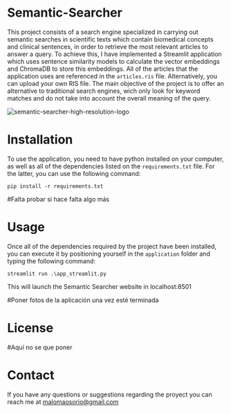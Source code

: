 
# Semantic-Searcher

This project consists of a search engine specialized in carrying out semantic searches in scientific texts which contain biomedical concepts and clinical sentences, in order to retrieve the most relevant articles to answer a query. To achieve this, I have implemented a Streamlit application which uses sentence similarity models to calculate the vector embeddings and ChromaDB to store this embeddings. All of the articles that the application uses are referenced in the `articles.ris` file. Alternatively, you can  upload your own RIS file. The main objective of the project is to offer an alternative to traditional search engines, wich only look for keyword matches and do not take into account the overall meaning of the query.

![semantic-searcher-high-resolution-logo](https://github.com/Miguel28021/Semantic-Searcher/assets/128999129/bfbbf6bb-3643-49ae-8b0c-966d287f9f08)


# Installation 

To use the application, you need to have python installed on your computer, as well as all of the dependencies listed on the `requirements.txt` file. For the latter, you can use the following command:

`pip install -r requirements.txt`

#Falta probar si hace falta algo más

# Usage

Once all of the dependencies required by the project have been installed, you can execute it by positioning yourself in the `application` folder and typing the following command:

`streamlit run .\app_streamlit.py`

This will launch the Semantic Searcher website in localhost:8501

#Poner fotos de la aplicación una vez esté terminada

# License

#Aquí no se que poner

# Contact

If you have any questions or suggestions regarding the proyect you can reach me at malomaosorio@gmail.com
